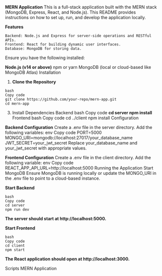 **MERN Application**
This is a full-stack application built with the MERN stack (MongoDB, Express, React, and Node.js). This README provides instructions on how to set up, run, and develop the application locally.

**Features**
```
Backend: Node.js and Express for server-side operations and RESTful APIs.
Frontend: React for building dynamic user interfaces.
Database: MongoDB for storing data.
```
Ensure you have the following installed:

**Node.js (v14 or above)**
npm or yarn
MongoDB (local or cloud-based like MongoDB Atlas)
Installation
1. **Clone the Repository**
```
bash
Copy code
git clone https://github.com/your-repo/mern-app.git
cd mern-app
```
3. Install Dependencies
Backend
bash
Copy code
**cd server
npm install**
Frontend
bash
Copy code
cd ../client
npm install
Configuration


**Backend Configuration**
Create a .env file in the server directory.
Add the following variables:
env
Copy code
PORT=5000
MONGO_URI=mongodb://localhost:27017/your_database_name
JWT_SECRET=your_jwt_secret
Replace your_database_name and your_jwt_secret with appropriate values.

**Frontend Configuration**
Create a .env file in the client directory.
Add the following variable:
env
Copy code
REACT_APP_API_URL=http://localhost:5000
Running the Application
Start MongoDB
Ensure MongoDB is running locally or update the MONGO_URI in the .env file to point to a cloud-based instance.

**Start Backend**
```
bash
Copy code
cd server
npm run dev
```
**The server should start at http://localhost:5000.**

**Start Frontend**
```
bash
Copy code
cd client
npm start
```
**The React application should open at http://localhost:3000.**


Scripts
MERN Application
